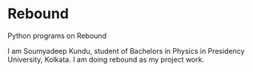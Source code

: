 # Rebound
Python programs on Rebound

I am Soumyadeep Kundu, student of Bachelors in Physics in Presidency University, Kolkata. I am doing rebound as my project work.
